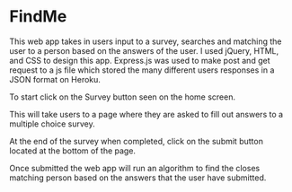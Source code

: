 # FindMe

This web app takes in users input to a survey, searches and matching the user to a person based on the answers of the user. I used jQuery, HTML, and CSS to design this app. Express.js was used to make post and get request to a js file which stored the many different users responses in a JSON format on Heroku.

To start click on the Survey button seen on the home screen.

This will take users to a page where they are asked to fill out answers to a multiple choice survey.

At the end of the survey when completed, click on the submit button located at the bottom of the page.

Once submitted the web app will run an algorithm to find the closes matching person based on the answers that the user have submitted.
